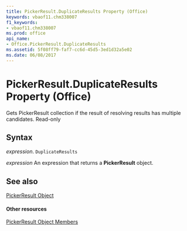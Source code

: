 ```yaml
---
title: PickerResult.DuplicateResults Property (Office)
keywords: vbaof11.chm338007
f1_keywords:
- vbaof11.chm338007
ms.prod: office
api_name:
- Office.PickerResult.DuplicateResults
ms.assetid: 5f08ff79-faf7-cc6d-45d5-3ed1d32a5e02
ms.date: 06/08/2017
---
```



# PickerResult.DuplicateResults Property (Office)

Gets PickerResult collection if the result of resolving results has multiple candidates. Read-only


## Syntax

 _expression_. `DuplicateResults`

 _expression_ An expression that returns a **PickerResult** object.


## See also


[PickerResult Object](pickerresult-object-office.md)
#### Other resources


[PickerResult Object Members](pickerresult-members-office.md)

